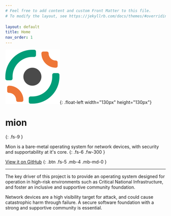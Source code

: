 ```yaml
---
# Feel free to add content and custom Front Matter to this file.
# To modify the layout, see https://jekyllrb.com/docs/themes/#overriding-theme-defaults

layout: default
title: Home
nav_order: 1
---
```


![mion Logo](/assets/images/MION_LOGO_SYMBOL_COLOUR.svg){: .float-left width="130px" height="130px"}
# mion
{: .fs-9 }

Mion is a bare-metal operating system for network devices, with
security and supportability at it's core.
{: .fs-6 .fw-300 }

[View it on GitHub](https://github.com/APS-Networks/mion)
{: .btn .fs-5 .mb-4 .mb-md-0 }

---

The key driver of this project is to provide an operating system designed for 
operation in high-risk environments such as Critical National Infrastructure,
and foster an inclusive and supportive community foundation.

Network devices are a high
visibility target for attack, and could cause catastrophic harm through failure.
A secure software foundation with a strong and supportive community is
essential.



<!-- << HIGH LEVEL GOALS HERE >> 
---------------------------    -->






